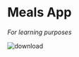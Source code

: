 # Meals App
_For learning purposes_

![download](https://github.com/user-attachments/assets/c857cb93-979e-4fae-8ce2-aaddef9e4bb2)
